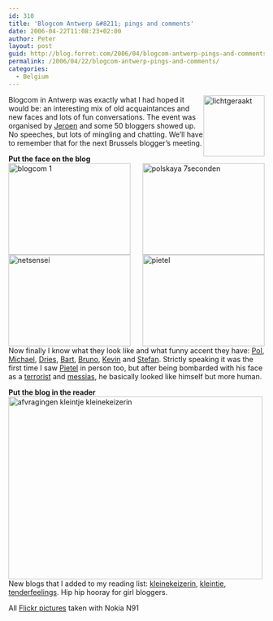 ```yaml
---
id: 310
title: 'Blogcom Antwerp &#8211; pings and comments'
date: 2006-04-22T11:08:23+02:00
author: Peter
layout: post
guid: http://blog.forret.com/2006/04/blogcom-antwerp-pings-and-comments/
permalink: /2006/04/22/blogcom-antwerp-pings-and-comments/
categories:
  - Belgium
---
```

[<img src="http://static.flickr.com/47/132755970_8b51cd9902_m.jpg" alt="lichtgeraakt" height="120" style="float: right" />](http://www.flickr.com/photos/pforret/132755970/ "Photo Sharing")Blogcom in Antwerp was exactly what I had hoped it would be: an interesting mix of old acquaintances and new faces and lots of fun conversations. The event was organised by [Jeroen](http://lichtgeraakt.carreconfiture.be/?p=372) and some 50 bloggers showed up. No speeches, but lots of mingling and chatting. We&#8217;ll have to remember that for the next Brussels blogger&#8217;s meeting.  
<!--more-->

  
**Put the face on the blog**  
[<img loading="lazy" width="240" src="http://static.flickr.com/46/132756061_c540694da0_m.jpg" alt="polskaya 7seconden" height="180" style="float: right" />](http://www.flickr.com/photos/pforret/132756061/ "Photo Sharing")[<img loading="lazy" width="240" src="http://static.flickr.com/50/132755859_91e65bc9f4_m.jpg" alt="blogcom 1" height="180" />](http://www.flickr.com/photos/pforret/132755859/ "Photo Sharing")  
[<img loading="lazy" width="240" src="http://static.flickr.com/47/132756051_adc83a1f84_m.jpg" alt="pietel" height="180" style="float: right" />](http://www.flickr.com/photos/pforret/132756051/ "Photo Sharing")[<img loading="lazy" width="240" src="http://static.flickr.com/53/132756020_5635590e48_m.jpg" alt="netsensei" height="180" />](http://www.flickr.com/photos/pforret/132756020/ "Photo Sharing")  
Now finally I know what they look like and what funny accent they have: [Pol](http://www.polskaya.be), [Michael](http://www.7seconden.be), [Dries](http://buytaert.net/), [Bart](http://www.mouseover.be), [Bruno](http://bvlg.blogspot.com), [Kevin](http://www.clopin.be) and [Stefan](http://www.kandl.be/). Strictly speaking it was the first time I saw [Pietel](http://www.pietel.be) in person too, but after being bombarded with his face as a [terrorist](http://www.flickr.com/photos/beau/121176189/) and [messias](http://blog.zog.org/2006/04/coin-coin.html), he basically looked like himself but more human.

**Put the blog in the reader**  
[<img loading="lazy" width="500" src="http://static.flickr.com/45/132755839_4f47be780e.jpg" alt="afvragingen kleintje kleinekeizerin" height="359" />](http://www.flickr.com/photos/pforret/132755839/ "Photo Sharing")  
New blogs that I added to my reading list: [kleinekeizerin](http://kleinekeizerin.blogspot.com/), [kleintje](http://www.kleintje.be/), [tenderfeelings](http://www.tenderfeelings.be/). Hip hip hooray for girl bloggers.

All [Flickr pictures](http://flickr.com/photos/pforret/sets/72057594113640515/) taken with Nokia N91